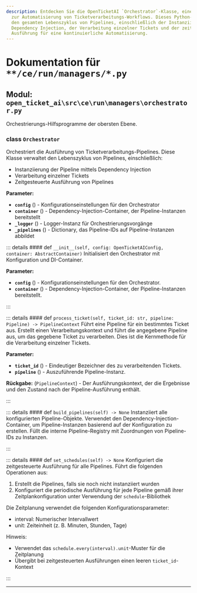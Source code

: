 ```yaml
---
description: Entdecken Sie die OpenTicketAI `Orchestrator`-Klasse, eine Kernkomponente
  zur Automatisierung von Ticketverarbeitungs-Workflows. Dieses Python-Modul verwaltet
  den gesamten Lebenszyklus von Pipelines, einschließlich der Instanziierung mittels
  Dependency Injection, der Verarbeitung einzelner Tickets und der zeitgesteuerten
  Ausführung für eine kontinuierliche Automatisierung.
---
```

# Dokumentation für `**/ce/run/managers/*.py`

## Modul: `open_ticket_ai\src\ce\run\managers\orchestrator.py`

Orchestrierungs-Hilfsprogramme der obersten Ebene.

### <span style='text-info'>class</span> `Orchestrator`

Orchestriert die Ausführung von Ticketverarbeitungs-Pipelines.
Diese Klasse verwaltet den Lebenszyklus von Pipelines, einschließlich:
- Instanziierung der Pipeline mittels Dependency Injection
- Verarbeitung einzelner Tickets
- Zeitgesteuerte Ausführung von Pipelines

**Parameter:**

- **`config`** () - Konfigurationseinstellungen für den Orchestrator
- **`container`** () - Dependency-Injection-Container, der Pipeline-Instanzen bereitstellt
- **`_logger`** () - Logger-Instanz für Orchestrierungsvorgänge
- **`_pipelines`** () - Dictionary, das Pipeline-IDs auf Pipeline-Instanzen abbildet


::: details #### <Badge type="info" text="method"/> <span class='text-warning'>def</span> `__init__(self, config: OpenTicketAIConfig, container: AbstractContainer)`
Initialisiert den Orchestrator mit Konfiguration und DI-Container.

**Parameter:**

- **`config`** () - Konfigurationseinstellungen für den Orchestrator.
- **`container`** () - Dependency-Injection-Container, der Pipeline-Instanzen bereitstellt.

:::


::: details #### <Badge type="info" text="method"/> <span class='text-warning'>def</span> `process_ticket(self, ticket_id: str, pipeline: Pipeline) -> PipelineContext`
Führt eine Pipeline für ein bestimmtes Ticket aus.
Erstellt einen Verarbeitungskontext und führt die angegebene Pipeline aus, um
das gegebene Ticket zu verarbeiten. Dies ist die Kernmethode für die Verarbeitung einzelner Tickets.

**Parameter:**

- **`ticket_id`** () - Eindeutiger Bezeichner des zu verarbeitenden Tickets.
- **`pipeline`** () - Auszuführende Pipeline-Instanz.

**Rückgabe:** (`PipelineContext`) - Der Ausführungskontext, der die Ergebnisse und den Zustand
nach der Pipeline-Ausführung enthält.

:::


::: details #### <Badge type="info" text="method"/> <span class='text-warning'>def</span> `build_pipelines(self) -> None`
Instanziiert alle konfigurierten Pipeline-Objekte.
Verwendet den Dependency-Injection-Container, um Pipeline-Instanzen
basierend auf der Konfiguration zu erstellen. Füllt die interne Pipeline-Registry
mit Zuordnungen von Pipeline-IDs zu Instanzen.

:::


::: details #### <Badge type="info" text="method"/> <span class='text-warning'>def</span> `set_schedules(self) -> None`
Konfiguriert die zeitgesteuerte Ausführung für alle Pipelines.
Führt die folgenden Operationen aus:
1. Erstellt die Pipelines, falls sie noch nicht instanziiert wurden
2. Konfiguriert die periodische Ausführung für jede Pipeline gemäß ihrer
   Zeitplankonfiguration unter Verwendung der `schedule`-Bibliothek

Die Zeitplanung verwendet die folgenden Konfigurationsparameter:
- interval: Numerischer Intervallwert
- unit: Zeiteinheit (z. B. Minuten, Stunden, Tage)

Hinweis:
- Verwendet das `schedule.every(interval).unit`-Muster für die Zeitplanung
- Übergibt bei zeitgesteuerten Ausführungen einen leeren `ticket_id`-Kontext

:::


---